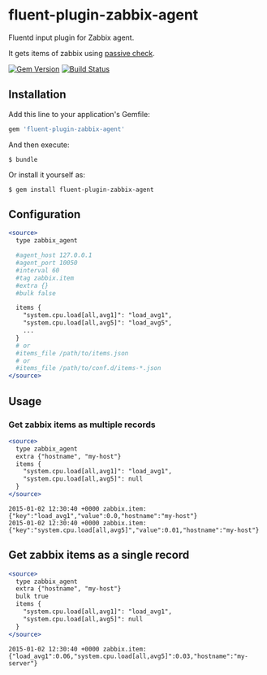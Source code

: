 # fluent-plugin-zabbix-agent

Fluentd input plugin for Zabbix agent.

It gets items of zabbix using [passive check](https://www.zabbix.com/documentation/2.4/manual/appendix/items/activepassive#passive_checks).

[![Gem Version](https://badge.fury.io/rb/fluent-plugin-zabbix-agent.svg)](http://badge.fury.io/rb/fluent-plugin-zabbix-agent)
[![Build Status](https://travis-ci.org/winebarrel/fluent-plugin-zabbix-agent.svg)](https://travis-ci.org/winebarrel/fluent-plugin-zabbix-agent)

## Installation

Add this line to your application's Gemfile:

```ruby
gem 'fluent-plugin-zabbix-agent'
```

And then execute:

    $ bundle

Or install it yourself as:

    $ gem install fluent-plugin-zabbix-agent

## Configuration

```apache
<source>
  type zabbix_agent

  #agent_host 127.0.0.1
  #agent_port 10050
  #interval 60
  #tag zabbix.item
  #extra {}
  #bulk false

  items {
    "system.cpu.load[all,avg1]": "load_avg1",
    "system.cpu.load[all,avg5]": "load_avg5",
    ...
  }
  # or
  #items_file /path/to/items.json
  # or
  #items_file /path/to/conf.d/items-*.json
</source>

```

## Usage

### Get zabbix items as multiple records

```apache
<source>
  type zabbix_agent
  extra {"hostname", "my-host"}
  items {
    "system.cpu.load[all,avg1]": "load_avg1",
    "system.cpu.load[all,avg5]": null
  }
</source>

```

```
2015-01-02 12:30:40 +0000 zabbix.item: {"key":"load_avg1","value":0.0,"hostname":"my-host"}
2015-01-02 12:30:40 +0000 zabbix.item: {"key":"system.cpu.load[all,avg5]","value":0.01,"hostname":"my-host"}
```

## Get zabbix items as a single record

```apache
<source>
  type zabbix_agent
  extra {"hostname", "my-host"}
  bulk true
  items {
    "system.cpu.load[all,avg1]": "load_avg1",
    "system.cpu.load[all,avg5]": null
  }
</source>

```

```
2015-01-02 12:30:40 +0000 zabbix.item: {"load_avg1":0.06,"system.cpu.load[all,avg5]":0.03,"hostname":"my-server"}
```
